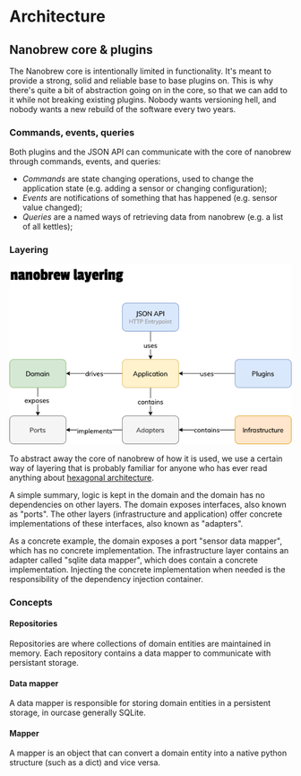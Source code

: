 # Architecture

## Nanobrew core & plugins

The Nanobrew core is intentionally limited in functionality. It's meant to
provide a strong, solid and reliable base to base plugins on. This is why
there's quite a bit of abstraction going on in the core, so that we can add
to it while not breaking existing plugins. Nobody wants versioning hell, and
nobody wants a new rebuild of the software every two years.

### Commands, events, queries

Both plugins and the JSON API can communicate with the core of nanobrew
through commands, events, and queries:

- *Commands* are state changing operations, used to change the application
state (e.g. adding a sensor or changing configuration);
- *Events* are notifications of something that has happened (e.g. sensor
value changed);
- *Queries* are a named ways of retrieving data from nanobrew (e.g. a list of
all kettles);

### Layering

![layering](architecture/layering.png "Nanobrew layering")

To abstract away the core of nanobrew of how it is used, we use a certain way
of layering that is probably familiar for anyone who has ever read anything
about [hexagonal architecture](hexagonal-architecture).

A simple summary, logic is kept in the domain and the domain has no
dependencies on other layers. The domain exposes interfaces, also known as
"ports". The other layers (infrastructure and application) offer concrete
implementations of these interfaces, also known as "adapters".

As a concrete example, the domain exposes a port "sensor data mapper", which
has no concrete implementation. The infrastructure layer contains an adapter
called "sqlite data mapper", which does contain a concrete implementation.
Injecting the concrete implementation when needed is the responsibility of
the dependency injection container.

### Concepts

#### Repositories

Repositories are where collections of domain entities are maintained in
memory. Each repository contains a data mapper to communicate with persistant
storage.

#### Data mapper

A data mapper is responsible for storing domain entities in a persistent
storage, in ourcase generally SQLite.


#### Mapper

A mapper is an object that can convert a domain entity into a native python
structure (such as a dict) and vice versa.

[hexagonal-architecture]: https://en.wikipedia.org/wiki/Hexagonal_architecture_(software)